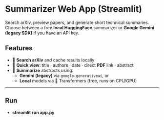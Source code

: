 # Summarizer Web App (Streamlit)
Search arXiv, preview papers, and generate short technical summaries. Choose between a free **local HuggingFace** summarizer or **Google Gemini (legacy SDK)** if you have an API key.

## Features
- 🔎 **Search arXiv** and cache results locally
- 📑 **Quick view**: title · authors · date · direct **PDF** link · abstract
- 🧠 **Summarize** abstracts using:
  - **Gemini (legacy)** via `google-generativeai`, or
  - **Local** models via 🤗 Transformers (free, runs on CPU/GPU)

---

## Run
- **streamlit run app.py**
